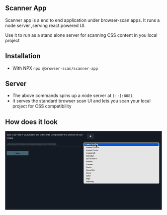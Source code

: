 ## Scanner App

Scanner app is a end to end application under browser-scan apps.
It runs a node server ,serving react powered UI.

Use it to run as a stand alone server for scanning CSS content in you local project

## Installation

- With NPX
  `npx @browser-scan/scanner-app`

## Server

- The above commands spins up a node server at `[::]:8081`
- It serves the standard browser scan UI and lets you scan your local project for CSS compatibility

## How does it look

<img src="./mock-up.gif" />
